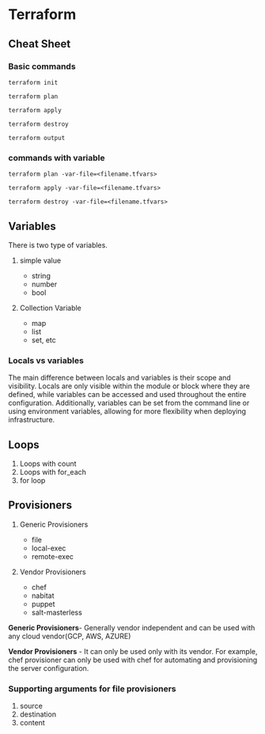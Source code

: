 # Terraform

## Cheat Sheet
### Basic commands
``terraform init``

``terraform plan``

``terraform apply``

``terraform destroy``
 
``terraform output``

### commands with variable
``terraform plan -var-file=<filename.tfvars>``

``terraform apply -var-file=<filename.tfvars>``

``terraform destroy -var-file=<filename.tfvars>``


## Variables
There is two type of variables.
  1. simple value

     * string
     * number
     * bool
  2. Collection Variable
      
      * map
      * list
      * set, etc

### Locals vs variables


The main difference between locals and variables is their scope and visibility. Locals are only visible within the module or block where they are defined, while variables can be accessed and used throughout the entire configuration. Additionally, variables can be set from the command line or using environment variables, allowing for more flexibility when deploying infrastructure.

## Loops

1. Loops with count
2. Loops with for_each
3. for loop


## Provisioners

1. Generic Provisioners 

   * file
   * local-exec
   * remote-exec

2. Vendor Provisioners
   
   * chef
   * nabitat
   * puppet
   * salt-masterless

**Generic Provisioners**- Generally vendor independent and can be used with any cloud vendor(GCP, AWS, AZURE)


**Vendor Provisioners** - It can only be used only with its vendor. For example, chef provisioner can only be used with chef for automating and provisioning the server configuration.  

### Supporting arguments for file provisioners

1. source
2. destination
3. content

